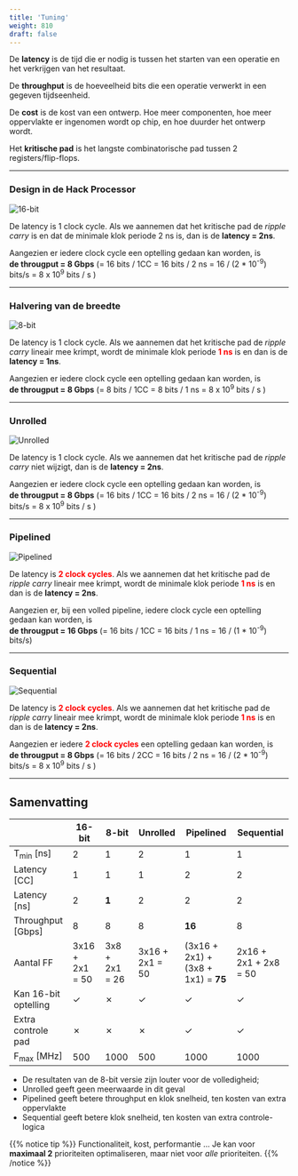 ```yaml
---
title: 'Tuning'
weight: 810
draft: false
---
```


De **latency** is de tijd die er nodig is tussen het starten van een operatie en het verkrijgen van het resultaat.

De **throughput** is de hoeveelheid bits die een operatie verwerkt in een gegeven tijdseenheid.

De **cost** is de kost van een ontwerp. Hoe meer componenten, hoe meer oppervlakte er ingenomen wordt op chip, en hoe duurder het ontwerp wordt.

Het **kritische pad** is het langste combinatorische pad tussen 2 registers/flip-flops.

<hr/>

### Design in de Hack Processor

![16-bit](/images/800/16_bit.png)

De latency is 1 clock cycle. Als we aannemen dat het kritische pad de *ripple carry* is en dat de minimale klok periode 2 ns is, dan is de **latency = 2ns**.

Aangezien er iedere clock cycle een optelling gedaan kan worden, is <br/>
**de througput = 8 Gbps** (= 16 bits / 1CC = 16 bits / 2 ns = 16 / (2 * 10<sup>-9</sup>) bits/s = 8 x 10<sup>9</sup> bits / s )

<hr/>

### Halvering van de breedte

![8-bit](/images/800/8_bit.png)

De latency is 1 clock cycle. Als we aannemen dat het kritische pad de *ripple carry* lineair mee krimpt, wordt de minimale klok periode <span style="color: red; font-weight: bold">1 ns</span> is en dan is de **latency = 1ns**.

Aangezien er iedere clock cycle een optelling gedaan kan worden, is <br/>
**de througput = 8 Gbps** (= 8 bits / 1CC = 8 bits / 1 ns = 8 x 10<sup>9</sup> bits / s )

<hr/>

### Unrolled

![Unrolled](/images/800/unrolled.png)

De latency is 1 clock cycle. Als we aannemen dat het kritische pad de *ripple carry* niet wijzigt, dan is de **latency = 2ns**.

Aangezien er iedere clock cycle een optelling gedaan kan worden, is <br/>
**de througput = 8 Gbps** (= 16 bits / 1CC = 16 bits / 2 ns = 16 / (2 * 10<sup>-9</sup>) bits/s = 8 x 10<sup>9</sup> bits / s )

<hr/>

### Pipelined

![Pipelined](/images/800/pipelined.png)

De latency is <span style="color: red; font-weight: bold">2 clock cycles</span>. Als we aannemen dat het kritische pad de *ripple carry* lineair mee krimpt, wordt de minimale klok periode <span style="color: red; font-weight: bold">1 ns</span> is en dan is de **latency = 2ns**.

Aangezien er, bij een volled pipeline, iedere clock cycle een optelling gedaan kan worden, is <br/>
**de througput = 16 Gbps** (= 16 bits / 1CC = 16 bits / 1 ns = 16 / (1 * 10<sup>-9</sup>) bits/s)

<hr/>

### Sequential

![Sequential](/images/800/sequential.png)

De latency is <span style="color: red; font-weight: bold">2 clock cycles</span>. Als we aannemen dat het kritische pad de *ripple carry* lineair mee krimpt, wordt de minimale klok periode <span style="color: red; font-weight: bold">1 ns</span> is en dan is de **latency = 2ns**.

Aangezien er iedere <span style="color: red; font-weight: bold">2 clock cycles</span> een optelling gedaan kan worden, is <br/>
**de througput = 8 Gbps** (= 16 bits / 2CC = 16 bits / 2 ns = 16 / (2 * 10<sup>-9</sup>) bits/s = 8 x 10<sup>9</sup> bits / s )

<hr/>

## Samenvatting

| | 16-bit | 8-bit | Unrolled | Pipelined | Sequential |
|---|---|---|---|---|---|
| T<sub>min</sub> [ns] | 2  | 1  | 2 | 1 | 1 |
| Latency [CC] | 1  | 1  | 1 | 2 | 2 |
| Latency [ns] | 2  | **1**  | 2 | 2 | 2 |
| Throughput [Gbps] | 8 | 8 | 8 | **16** | 8 |
| Aantal FF | 3x16 + 2x1 = 50 | 3x8 + 2x1 = 26 | 3x16 + 2x1 = 50 | (3x16 + 2x1) + (3x8 + 1x1) = **75** | 2x16 + 2x1 + 2x8 = 50 |
| Kan 16-bit optelling | &#x2713; | &#x2717;| &#x2713; | &#x2713; | &#x2713; |
| Extra controle pad | &#x2717; | &#x2717;| &#x2717; | &#x2713; | &#x2713; |
| F<sub>max</sub> [MHz] | 500  | 1000  | 500 | 1000 | 1000 |

* De resultaten van de 8-bit versie zijn louter voor de volledigheid;
* Unrolled geeft geen meerwaarde in dit geval
* Pipelined geeft betere throughput en klok snelheid, ten kosten van extra oppervlakte
* Sequential geeft betere klok snelheid, ten kosten van extra controle-logica

{{% notice tip %}}
Functionaliteit, kost, performantie ... Je kan voor **maximaal 2** prioriteiten optimaliseren, maar niet voor *alle* prioriteiten.
{{% /notice %}}